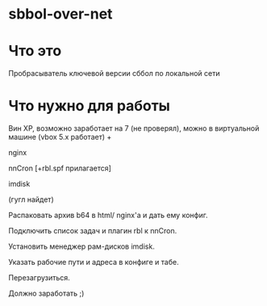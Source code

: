 # sbbol-over-net

# Что это
Пробрасыватель ключевой версии сббол по локальной сети

# Что нужно для работы
Вин XP, возможно заработает на 7 (не проверял),
можно в виртуальной машине (vbox 5.x работает)
+

nginx

nnCron [+rbl.spf прилагается]

imdisk

(гугл найдет)

Распаковать архив b64 в html/ nginx'a и дать ему конфиг.

Подключить список задач и плагин rbl к nnCron.

Установить менеджер рам-дисков imdisk.

Указать рабочие пути и адреса в конфиге и табе.

Перезагрузиться.


Должно заработать ;)
